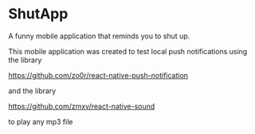 # ShutApp
 A funny mobile application that reminds you to shut up.
 
This mobile application was created to test local push notifications using the library 

https://github.com/zo0r/react-native-push-notification

and the library 

https://github.com/zmxv/react-native-sound

to play any mp3 file
